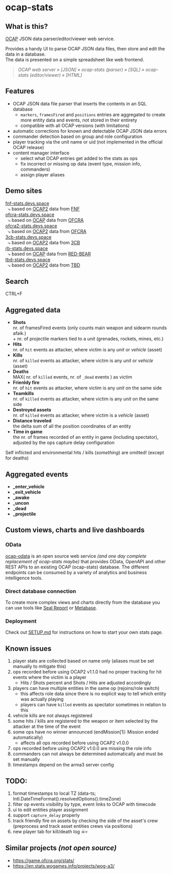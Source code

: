 # ocap-stats
## What is this?
[OCAP](https://github.com/OCAP2/OCAP) JSON data parser/editor/viewer web service.  

Provides a handy UI to parse OCAP JSON data files, then store and edit the data in a database.  
The data is presented on a simple spreadsheet like web frontend.  
> _OCAP web server » [JSON] » ocap-stats (parser) » [SQL] » ocap-stats (editor/viewer) » [HTML]_  


## Features
 * OCAP JSON data file parser that inserts the contents in an SQL database
   * `markers`, `framesFired` and `positions` entries are aggregated to create more entity data and events, not stored in their entirety
   * compatible with all OCAP versions (with limitations)
 * automatic corrections for known and detectable OCAP JSON data errors
 * commander detection based on group and role configuration
 * player tracking via the unit name or uid (not implemented in the official OCAP release)
 * content manager interface
   * select what OCAP entries get added to the stats as ops
   * fix incorrect or missing op data (event type, mission info, commanders)
   * assign player aliases


## Demo sites
[fnf-stats.devs.space](https://fnf-stats.devs.space)  
 &nbsp; &rdca; based on [OCAP2](http://aar.fridaynightfight.org) data from [FNF](http://fridaynightfight.org)  
[ofcra-stats.devs.space](https://ofcra-stats.devs.space)  
 &nbsp; &rdca; based on [OCAP](https://game.ofcra.org/ocap) data from [OFCRA](https://ofcrav2.org)  
[ofcra2-stats.devs.space](https://ofcra2-stats.devs.space)  
 &nbsp; &rdca; based on [OCAP2](http://aar.ofcra.org:5000) data from [OFCRA](https://ofcrav2.org)  
[3cb-stats.devs.space](https://3cb-stats.devs.space)  
 &nbsp; &rdca; based on [OCAP2](https://ocap.3commandobrigade.com) data from [3CB](https://www.3commandobrigade.com)  
[rb-stats.devs.space](https://rb-stats.devs.space)  
 &nbsp; &rdca; based on [OCAP](https://ocap.red-bear.ru) data from [RED-BEAR](https://www.red-bear.ru)  
[tbd-stats.devs.space](https://tbd-stats.devs.space)  
 &nbsp; &rdca; based on [OCAP2](http://tbdevent.eu:5000) data from [TBD](https://tbdevent.eu)  


## Search
CTRL+F


## Aggregated data
  * **Shots**  
    nr. of framesFired events (only counts main weapon and sidearm rounds afaik.)  
  \+ nr. of projectile markers tied to a _unit_ (grenades, rockets, mines, etc.)  
  * **Hits**  
    nr. of `hit` events as attacker, where victim is any _unit_ or _vehicle_ (asset)  
  * **Kills**  
    nr. of `killed` events as attacker, where victim is any _unit_ or _vehicle_ (asset)  
  * **Deaths**  
    MAX( nr. of `killed` events, nr. of `_dead` events ) as victim  
  * **Frienldy fire**  
    nr. of `hit` events as attacker, where victim is any _unit_ on the same side  
  * **Teamkills**  
    nr. of `killed` events as attacker, where victim is any _unit_ on the same side  
  * **Destroyed assets**  
    nr. of `killed` events as attacker, where victim is a _vehicle_ (asset)  
  * **Distance traveled**  
    the delta sum of all the position coordinates of an entity 
  * **Time in game**  
    the nr. of frames recorded of an entity in game (including spectator), adjusted by the ops capture delay configuration  

Self inflicted and environmental hits / kills (_something_) are omitted! (except for deaths)  


## Aggregated events
 * **_enter_vehicle**
 * **_exit_vehicle**
 * **_awake**
 * **_uncon**
 * **_dead**
 * **_projectile**


## Custom views, charts and live dashboards
### OData
[ocap-odata](https://github.com/a-sync/ocap-odata) is an open source web service _(and one day complete replacement of ocap-stats maybe)_ that provides OData, OpenAPI and other REST APIs to an existing OCAP (ocap-stats) database. The different endpoints can be consumed by a variety of analytics and business intelligence tools.

### Direct database connection
To create more complex views and charts directly from the database you can use tools like [Seal Report](https://sealreport.org/) or [Metabase](https://www.metabase.com/start/oss/).

### Deployment
Check out [SETUP.md](./SETUP.md) for instructions on how to start your own stats page.

## Known issues
  1. player stats are collected based on name only (aliases must be set manually to mitigate this)  
  1. ops recorded before using OCAP2 v1.1.0 had no proper tracking for hit events where the victim is a player  
     * Hits / Shots percent and Shots / Hits are adjusted accordingly
  1. players can have multiple entities in the same op (rejoins/role switch)  
     * this affects role data since there is no explicit way to tell which entity was actually playing
     * players can have `killed` events as spectator sometimes in relation to this
  1. vehicle kills are not always registered  
  1. some hits / kills are registered to the weapon or item selected by the attacker at the time of the event  
  1. some ops have no winner announced (endMission[1]: Mission ended automatically)  
     * affects all ops recorded before using OCAP2 v1.0.0
  1. ops recorded before using OCAP2 v1.0.0 are missing the role info  
  1. commanders can not always be determined automatically and must be set manually  
  1. timestamps depend on the arma3 server config  


## TODO:
  1. format timestamps to local TZ (data-ts; Intl.DateTimeFormat().resolvedOptions().timeZone)
  1. filter op events visibility by type, event links to OCAP with timecode
  1. ui to edit entities player assignment
  1. support `capture_delay` properly
  1. track friendly fire on assets by checking the side of the asset's crew  
     (preprocess and track asset entities crews via positions)
  1. new player tab for kill/death log ☠💀


## Similar projects _(not open source)_
 * https://game.ofcra.org/stats/
 * https://en.stats.wogames.info/projects/wog-a3/
